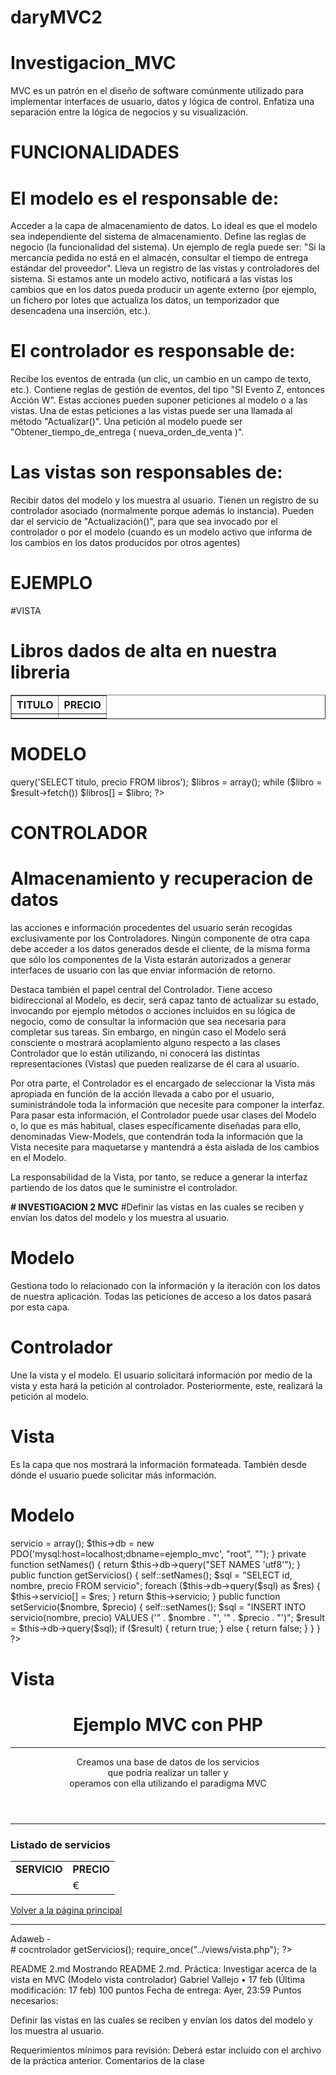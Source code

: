 # daryMVC2
# Investigacion_MVC
MVC es un patrón en el diseño de software comúnmente utilizado para implementar interfaces de usuario, datos y lógica de control. Enfatiza una separación entre la lógica de negocios y su visualización.
# FUNCIONALIDADES
# El modelo es el responsable de:
Acceder a la capa de almacenamiento de datos. Lo ideal es que el modelo sea independiente del sistema de almacenamiento.
Define las reglas de negocio (la funcionalidad del sistema). Un ejemplo de regla puede ser: "Si la mercancía pedida no está en el almacén, consultar el tiempo de entrega estándar del proveedor".
Lleva un registro de las vistas y controladores del sistema.
Si estamos ante un modelo activo, notificará a las vistas los cambios que en los datos pueda producir un agente externo (por ejemplo, un fichero por lotes  que actualiza los datos, un temporizador que desencadena una inserción, etc.).
 

# El controlador es responsable de:
 Recibe los eventos de entrada (un clic, un cambio en un campo de texto, etc.).
Contiene reglas de gestión de eventos, del tipo "SI Evento Z, entonces Acción W". Estas acciones pueden suponer peticiones al modelo o a las vistas. Una de estas peticiones a las vistas puede ser una llamada al método "Actualizar()". Una petición al modelo puede ser "Obtener_tiempo_de_entrega ( nueva_orden_de_venta )". 
 

# Las vistas son responsables de:
Recibir datos del modelo y los muestra al usuario.
Tienen un registro de su controlador asociado (normalmente porque además lo instancia).
Pueden dar el servicio de "Actualización()", para que sea invocado por el controlador o por el modelo (cuando es un modelo activo que informa de los cambios en los datos producidos por otros agentes)

# EJEMPLO
#VISTA
<html>
 <head>
   <title>LIBRERIA UAZON</title>
 </head>
 <body>
  <h1>Libros dados de alta en nuestra libreria</h1>
  <table border="1">
   <tr>
    <th>TITULO</th>
    <th>PRECIO</th>
   </tr>
   <?php foreach ($libros as $libro): ?>
    <tr>
      <td><?php echo $libro['titulo']?></td>
      <td><?php echo number_format($libro['precio'],2)?></td>
    </tr>
  <?php endforeach; ?>
  </table>
</body>
</html>

# MODELO 
<?php
   $user = 'comprador';
   $pwd = 'proweb2013';
   $db = new PDO('mysql:host=localhost;dbname=uazon', $user, $pwd);
   $result = $db->query('SELECT titulo, precio FROM libros');
   $libros = array();
   while ($libro = $result->fetch())
      $libros[] = $libro;
?>

# CONTROLADOR
<?php
   //Se incluye el modelo
   require 'model.php';
   //En $libros tenemos un array con todos los libros gracias al modelo
   //La vista recibe un array para mostrarlo por pantalla
   include 'view.php';
?>

# Almacenamiento y recuperacion de datos
las acciones e información procedentes del usuario serán recogidas exclusivamente por los Controladores. Ningún componente de otra capa debe acceder a los datos generados desde el cliente, de la misma forma que sólo los componentes de la Vista estarán autorizados a generar interfaces de usuario con las que enviar información de retorno.

Destaca también el papel central del Controlador. Tiene acceso bidireccional al Modelo, es decir, será capaz tanto de actualizar su estado, invocando por ejemplo métodos o acciones incluidos en su lógica de negocio, como de consultar la información que sea necesaria para completar sus tareas. Sin embargo, en ningún caso el Modelo será consciente o mostrará acoplamiento alguno respecto a las clases Controlador que lo están utilizando, ni conocerá las distintas representaciones (Vistas) que pueden realizarse de él cara al usuario.

Por otra parte, el Controlador es el encargado de seleccionar la Vista más apropiada en función de la acción llevada a cabo por el usuario, suministrándole toda la información que necesite para componer la interfaz. Para pasar esta información, el Controlador puede usar clases del Modelo o, lo que es más habitual, clases específicamente diseñadas para ello, denominadas View-Models, que contendrán toda la información que la Vista necesite para maquetarse y mantendrá a ésta aislada de los cambios en el Modelo.

La responsabilidad de la Vista, por tanto, se reduce a generar la interfaz partiendo de los datos que le suministre el controlador.



**# INVESTIGACION 2 MVC**
#Definir las vistas en las cuales se reciben y envían los datos del modelo y los muestra al usuario.
# Modelo
Gestiona todo lo relacionado con la información y la iteración con los datos de nuestra aplicación. Todas las peticiones de acceso a los datos pasará por esta capa.

# Controlador
Une la vista y el modelo. El usuario solicitará información por medio de la vista y esta hará la petición al controlador. Posteriormente, este, realizará la petición al modelo.

# Vista
Es la capa que nos mostrará la información formateada. También desde dónde el usuario puede solicitar más información.  
# Modelo
<?php

class Service {
    
    private $servicio;
    private $db;

    public function __construct() {
        $this->servicio = array();
        $this->db = new PDO('mysql:host=localhost;dbname=ejemplo_mvc', "root", "");
    }

    private function setNames() {
        return $this->db->query("SET NAMES 'utf8'");
    }

    public function getServicios() {

        self::setNames();
        $sql = "SELECT id, nombre, precio FROM servicio";
        foreach ($this->db->query($sql) as $res) {
            $this->servicio[] = $res;
        }
        return $this->servicio;
    }

    public function setServicio($nombre, $precio) {

        self::setNames();
        $sql = "INSERT INTO servicio(nombre, precio) VALUES ('" . $nombre . "', '" . $precio . "')";
        $result = $this->db->query($sql);

        if ($result) {
            return true;
        } else {
            return false;
        }
    }
}
?>

# Vista
<!DOCTYPE html>
<html>
    <head>
        <meta charset="UTF-8">
        <title>Ejemplo MVC con PHP</title>
        <link href="//maxcdn.bootstrapcdn.com/bootstrap/3.2.0/css/bootstrap.min.css" rel="stylesheet" type="text/css" />
        <link href="https://maxcdn.bootstrapcdn.com/font-awesome/4.7.0/css/font-awesome.min.css" rel="stylesheet" >
        <script type="text/javascript" src="//ajax.googleapis.com/ajax/libs/jquery/1.11.1/jquery.min.js"></script>
        <script type="text/javascript" src="//maxcdn.bootstrapcdn.com/bootstrap/3.2.0/js/bootstrap.min.js"></script>
    </head>
    <body>
        <div class="container">
            <header class="text-center">
                <h1>Ejemplo MVC con PHP</h1>
                <hr/>
                <p class="lead">Creamos una base de datos de los servicios <br/>
                    que podría realizar un taller y <br/>
                    operamos con ella utilizando el paradigma MVC</p>
            </header>
            <div class="col-lg-6 text-center">
                <hr/>
                <h3>Listado de servicios</h3>
                <table class="table">
                    <tr>
                        <td><strong>SERVICIO</strong></td>
                        <td><strong>PRECIO</strong></td>
                    </tr>
                    <?php
                    for ($i = 0; $i < count($datos); $i++) {
                        ?>
                        <tr>
                            <td><?php echo $datos[$i]["nombre"]; ?></td>
                            <td><?php echo $datos[$i]["precio"]; ?> €</td>
                        </tr>
                        <?php
                    }
                    ?>
                </table>
                <a href="../index.php"> <i class="fa fa-arrow-circle-left"></i> Volver a la página principal</a>
                <hr/>
            </div> 
            <footer class="col-lg-12 text-center">
                Adaweb - <?php echo date("Y"); ?>
            </footer>
        </div>
    </body>
</html>
# cocntrolador
<?php
    require_once("../models/modelo.php");
    $services = new Service();
    $datos = $services->getServicios();
    require_once("../views/vista.php");
?>

README 2.md
Mostrando README 2.md.
Práctica: Investigar acerca de la vista en MVC (Modelo vista controlador)
Gabriel Vallejo
•
17 feb (Última modificación: 17 feb)
100 puntos
Fecha de entrega: Ayer, 23:59
Puntos necesarios:


Definir las vistas en las
cuales se reciben y envían
los datos del modelo y los
muestra al usuario.  

Requerimientos mínimos para revisión:
Deberá estar incluido con el archivo de la práctica anterior.
Comentarios de la clase
